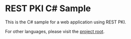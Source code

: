 REST PKI C# Sample
===================

This is the C# sample for a web application using REST PKI.

For other languages, please visit the [project root](https://github.com/LacunaSoftware/RestPkiSamples).

